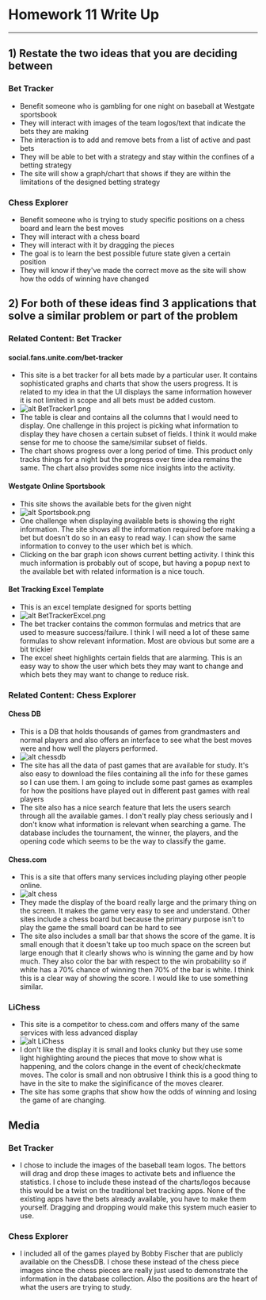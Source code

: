 # Homework 11 Write Up
---
## 1) Restate the two ideas that you are deciding between

### Bet Tracker
* Benefit someone who is gambling for one night on baseball at Westgate sportsbook
* They will interact with images of the team logos/text that indicate the bets they are making
* The interaction is to add and remove bets from a list of active and past bets
* They will be able to bet with a strategy and stay within the confines of a betting strategy
* The site will show a graph/chart that shows if they are within the limitations of the designed betting strategy

### Chess Explorer
* Benefit someone who is trying to study specific positions on a chess board and learn the best moves
* They will interact with a chess board
* They will interact with it by dragging the pieces
* The goal is to learn the best possible future state given a certain position
* They will know if they've made the correct move as the site will show how the odds of winning have changed

## 2) For both of these ideas find 3 applications that solve a similar problem or part of the problem

### Related Content: Bet Tracker
#### social.fans.unite.com/bet-tracker
* This site is a bet tracker for all bets made by a particular user. It contains sophisticated graphs and charts that show the users progress. It is related to my idea in that the UI displays the same information however it is not limited in scope and all bets must be added custom.
* ![alt BetTracker1.png](./BetTracker1.png)
* The table is clear and contains all the columns that I would need to display. One challenge in this project is picking what information to display they have chosen a certain subset of fields. I think it would make sense for me to choose the same/similar subset of fields.
* The chart shows progress over a long period of time. This product only tracks things for a night but the progress over time idea remains the same. The chart also provides some nice insights into the activity.

#### Westgate Online Sportsbook
* This site shows the available bets for the given night
* ![alt Sportsbook.png](./SportsBook1.png)
* One challenge when displaying available bets is showing the right information. The site shows all the information required before making a bet but doesn't do so in an easy to read way. I can show the same information to convey to the user which bet is which.
* Clicking on the bar graph icon shows current betting activity. I think this much information is probably out of scope, but having a popup next to the available bet with related information is a nice touch.

#### Bet Tracking Excel Template
* This is an excel template designed for sports betting
* ![alt BetTrackerExcel.png](./BetTrackerExcel.png)
* The bet tracker contains the common formulas and metrics that are used to measure success/failure. I think I will need a lot of these same formulas to show relevant information. Most are obvious but some are a bit trickier
* The excel sheet highlights certain fields that are alarming. This is an easy way to show the user which bets they may want to change and which bets they may want to change to reduce risk.

### Related Content: Chess Explorer

#### Chess DB
* This is a DB that holds thousands of games from grandmasters and normal players and also offers an interface to see what the best moves were and how well the players performed.
* ![alt chessdb](./ChessDB.png)
* The site has all the data of past games that are available for study. It's also easy to download the files containing all the info for these games so I can use them. I am going to include some past games as examples for how the positions have played out in different past games with real players
* The site also has a nice search feature that lets the users search through all the available games. I don't really play chess seriously and I don't know what information is relevant when searching a game. The database includes the tournament, the winner, the players, and the opening code which seems to be the way to classify the game.
#### Chess.com
* This is a site that offers many services including playing other people online.
* ![alt chess](./ChessCom.png)
* They made the display of the board really large and the primary thing on the screen. It makes the game very easy to see and understand. Other sites include a chess board but because the primary purpose isn't to play the game the small board can be hard to see
* The site also includes a small bar that shows the score of the game. It is small enough that it doesn't take up too much space on the screen but large enough that it clearly shows who is winning the game and by how much. They also color the bar with respect to the win probability so if white has a 70% chance of winning then 70% of the bar is white. I think this is a clear way of showing the score. I would like to use something similar.

### LiChess
* This site is a competitor to chess.com and offers many of the same services with less advanced display
* ![alt LiChess](./LiChess.png)
* I don't like the display it is small and looks clunky but they use some light highlighting around the pieces that move to show what is happening, and the colors change in the event of check/checkmate moves. The color is small and non obtrusive I think this is a good thing to have in the site to make the siginificance of the moves clearer.
* The site has some graphs that show how the odds of winning and losing the game of are changing.

## Media
### Bet Tracker
* I chose to include the images of the baseball team logos. The bettors will drag and drop these images to activate bets and influence the statistics. I chose to include these instead of the charts/logos because this would be a twist on the traditional bet tracking apps. None of the existing apps have the bets already available, you have to make them yourself. Dragging and dropping would make this system much easier to use.

### Chess Explorer
* I included all of the games played by Bobby Fischer that are publicly available on the ChessDB. I chose these instead of the chess piece images since the chess pieces are really just used to demonstrate the information in the database collection. Also the positions are the heart of what the users are trying to study.
